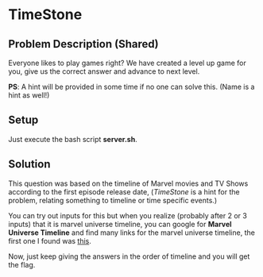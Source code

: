 # TimeStone

## Problem Description (Shared)

Everyone likes to play games right?
We have created a level up game for you, give us the correct answer and advance to next level.

**PS**: A hint will be provided in some time if no one can solve this.
(Name is a hint as well!)

## Setup

Just execute the bash script **server.sh**.

## Solution

This question was based on the timeline of Marvel movies and TV Shows according to the first episode release date, (*TimeStone* is a hint for the problem, relating something to timeline or time specific events.)

You can try out inputs for this but when you realize (probably after 2 or 3 inputs) that it is marvel universe timeline, you can google for **Marvel Universe Timeline** and find many links for the marvel universe timeline, the first one I found was [this](http://marvelcinematicuniverse.wikia.com/wiki/Timeline).

Now, just keep giving the answers in the order of timeline and you will get the flag.
